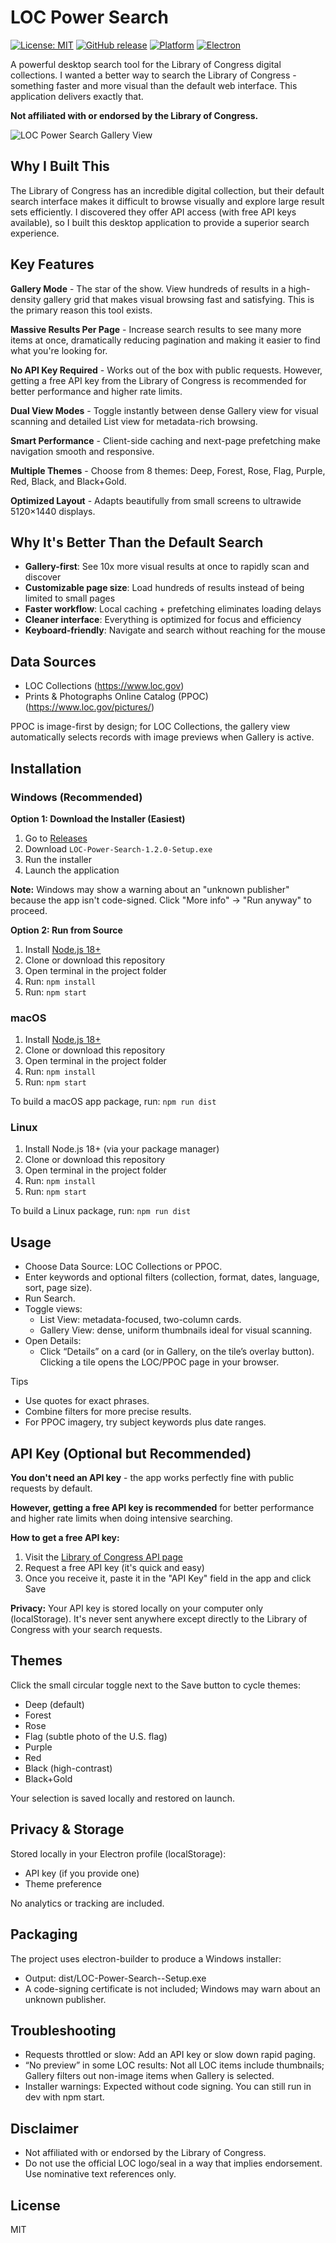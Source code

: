 ﻿# LOC Power Search

[![License: MIT](https://img.shields.io/badge/License-MIT-yellow.svg)](https://opensource.org/licenses/MIT)
[![GitHub release](https://img.shields.io/github/v/release/Ringmast4r/Library-of-Congress-Power-Search)](https://github.com/Ringmast4r/Library-of-Congress-Power-Search/releases)
[![Platform](https://img.shields.io/badge/platform-Windows%20%7C%20macOS%20%7C%20Linux-blue)](https://github.com/Ringmast4r/Library-of-Congress-Power-Search)
[![Electron](https://img.shields.io/badge/Electron-30.5.1-47848F?logo=electron)](https://www.electronjs.org/)

A powerful desktop search tool for the Library of Congress digital collections. I wanted a better way to search the Library of Congress - something faster and more visual than the default web interface. This application delivers exactly that.

**Not affiliated with or endorsed by the Library of Congress.**

![LOC Power Search Gallery View](capture.png)

## Why I Built This

The Library of Congress has an incredible digital collection, but their default search interface makes it difficult to browse visually and explore large result sets efficiently. I discovered they offer API access (with free API keys available), so I built this desktop application to provide a superior search experience.

## Key Features

**Gallery Mode** - The star of the show. View hundreds of results in a high-density gallery grid that makes visual browsing fast and satisfying. This is the primary reason this tool exists.

**Massive Results Per Page** - Increase search results to see many more items at once, dramatically reducing pagination and making it easier to find what you're looking for.

**No API Key Required** - Works out of the box with public requests. However, getting a free API key from the Library of Congress is recommended for better performance and higher rate limits.

**Dual View Modes** - Toggle instantly between dense Gallery view for visual scanning and detailed List view for metadata-rich browsing.

**Smart Performance** - Client-side caching and next-page prefetching make navigation smooth and responsive.

**Multiple Themes** - Choose from 8 themes: Deep, Forest, Rose, Flag, Purple, Red, Black, and Black+Gold.

**Optimized Layout** - Adapts beautifully from small screens to ultrawide 5120×1440 displays.

## Why It's Better Than the Default Search

- **Gallery-first**: See 10x more visual results at once to rapidly scan and discover
- **Customizable page size**: Load hundreds of results instead of being limited to small pages
- **Faster workflow**: Local caching + prefetching eliminates loading delays
- **Cleaner interface**: Everything is optimized for focus and efficiency
- **Keyboard-friendly**: Navigate and search without reaching for the mouse

## Data Sources

- LOC Collections (https://www.loc.gov)
- Prints & Photographs Online Catalog (PPOC) (https://www.loc.gov/pictures/)

PPOC is image-first by design; for LOC Collections, the gallery view automatically selects records with image previews when Gallery is active.

## Installation

### Windows (Recommended)

**Option 1: Download the Installer (Easiest)**
1. Go to [Releases](https://github.com/Ringmast4r/Library-of-Congress-Power-Search/releases)
2. Download `LOC-Power-Search-1.2.0-Setup.exe`
3. Run the installer
4. Launch the application

**Note:** Windows may show a warning about an "unknown publisher" because the app isn't code-signed. Click "More info" → "Run anyway" to proceed.

**Option 2: Run from Source**
1. Install [Node.js 18+](https://nodejs.org/)
2. Clone or download this repository
3. Open terminal in the project folder
4. Run: `npm install`
5. Run: `npm start`

### macOS

1. Install [Node.js 18+](https://nodejs.org/)
2. Clone or download this repository
3. Open terminal in the project folder
4. Run: `npm install`
5. Run: `npm start`

To build a macOS app package, run: `npm run dist`

### Linux

1. Install Node.js 18+ (via your package manager)
2. Clone or download this repository
3. Open terminal in the project folder
4. Run: `npm install`
5. Run: `npm start`

To build a Linux package, run: `npm run dist`

## Usage

- Choose Data Source: LOC Collections or PPOC.
- Enter keywords and optional filters (collection, format, dates, language, sort, page size).
- Run Search.
- Toggle views:
  - List View: metadata-focused, two-column cards.
  - Gallery View: dense, uniform thumbnails ideal for visual scanning.
- Open Details:
  - Click “Details” on a card (or in Gallery, on the tile’s overlay button). Clicking a tile opens the LOC/PPOC page in your browser.

Tips
- Use quotes for exact phrases.
- Combine filters for more precise results.
- For PPOC imagery, try subject keywords plus date ranges.

## API Key (Optional but Recommended)

**You don't need an API key** - the app works perfectly fine with public requests by default.

**However, getting a free API key is recommended** for better performance and higher rate limits when doing intensive searching.

**How to get a free API key:**
1. Visit the [Library of Congress API page](https://www.loc.gov/apis/)
2. Request a free API key (it's quick and easy)
3. Once you receive it, paste it in the "API Key" field in the app and click Save

**Privacy:** Your API key is stored locally on your computer only (localStorage). It's never sent anywhere except directly to the Library of Congress with your search requests.

## Themes

Click the small circular toggle next to the Save button to cycle themes:
- Deep (default)
- Forest
- Rose
- Flag (subtle photo of the U.S. flag)
- Purple
- Red
- Black (high-contrast)
- Black+Gold

Your selection is saved locally and restored on launch.

## Privacy & Storage

Stored locally in your Electron profile (localStorage):
- API key (if you provide one)
- Theme preference

No analytics or tracking are included.

## Packaging

The project uses electron-builder to produce a Windows installer:
- Output: dist/LOC-Power-Search-<version>-Setup.exe
- A code-signing certificate is not included; Windows may warn about an unknown publisher.

## Troubleshooting

- Requests throttled or slow: Add an API key or slow down rapid paging.
- “No preview” in some LOC results: Not all LOC items include thumbnails; Gallery filters out non-image items when Gallery is selected.
- Installer warnings: Expected without code signing. You can still run in dev with npm start.

## Disclaimer

- Not affiliated with or endorsed by the Library of Congress.
- Do not use the official LOC logo/seal in a way that implies endorsement. Use nominative text references only.

## License

MIT
